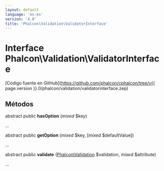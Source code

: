 ```yaml
---
layout: default
language: 'es-es'
version: '4.0'
title: 'Phalcon\Validation\ValidatorInterface'
---
```

# Interface **Phalcon\Validation\ValidatorInterface**

[Código fuente en GitHub](https://github.com/phalcon/cphalcon/tree/v{{ page.version }}.0/phalcon/validation/validatorinterface.zep)

## Métodos

abstract public **hasOption** (*mixed* $key)

...

abstract public **getOption** (*mixed* $key, [*mixed* $defaultValue])

...

abstract public **validate** ([Phalcon\Validation](Phalcon_Validation) $validation, *mixed* $attribute)

...
